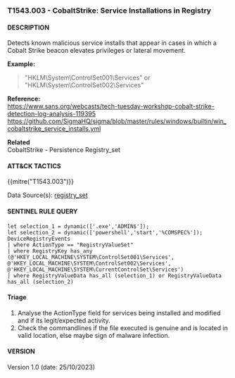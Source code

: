 ### T1543.003 - CobaltStrike: Service Installations in Registry

#### DESCRIPTION

Detects known malicious service installs that appear in cases in which a Cobalt Strike beacon elevates privileges or lateral movement.

**Example:**

> "HKLM\\System\\ControlSet001\\Services" or "HKLM\\System\\ControlSet002\\Services"

**Reference:**\
https://www.sans.org/webcasts/tech-tuesday-workshop-cobalt-strike-detection-log-analysis-119395
https://github.com/SigmaHQ/sigma/blob/master/rules/windows/builtin/win_cobaltstrike_service_installs.yml

**Related**\
CobaltStrike - Persistence Registry_set

#### ATT&CK TACTICS<br>

{{mitre("T1543.003")}}

Data Source(s): [registry_set](https://attack.mitre.org/datasources/DS0024/)

#### SENTINEL RULE QUERY<br>

```
let selection_1 = dynamic(['.exe','ADMIN$']); 
let selection_2 = dynamic(['powershell','start','%COMSPEC%']); 
DeviceRegistryEvents
| where ActionType == "RegistryValueSet"
| where RegistryKey has_any (@'HKEY_LOCAL_MACHINE\SYSTEM\ControlSet001\Services', @'HKEY_LOCAL_MACHINE\SYSTEM\ControlSet002\Services', @'HKEY_LOCAL_MACHINE\SYSTEM\CurrentControlSet\Services') 
| where RegistryValueData has_all (selection_1) or RegistryValueData has_all (selection_2)
```

#### Triage

1. Analyse the ActionType field for services being installed and modified and if its legit/expected activity.
1. Check the commandlines if the file executed is genuine and is located in valid location, else maybe sign of malware infection.

#### VERSION

Version 1.0 (date: 25/10/2023)
